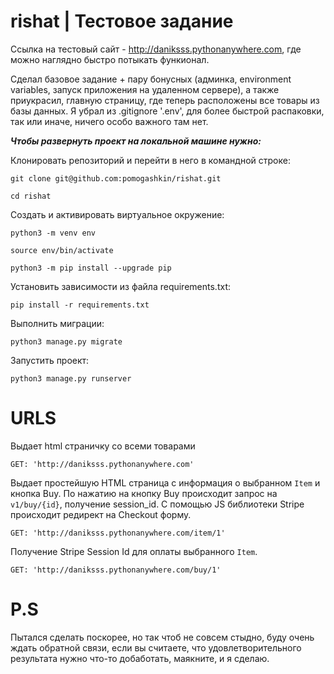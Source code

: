 # rishat | Тестовое задание

Ссылка на тестовый сайт - http://daniksss.pythonanywhere.com, где можно наглядно быстро потыкать функионал.

Сделал базовое задание + пару бонусных (админка, environment variables, запуск приложения на удаленном сервере), а также приукрасил, главную страницу, где теперь расположены все товары из базы данных. Я убрал из .gitignore '.env', для более быстрой распаковки, так или иначе, ничего особо важного там нет.


***Чтобы развернуть проект на локальной машине нужно:***

Клонировать репозиторий и перейти в него в командной строке:

```
git clone git@github.com:pomogashkin/rishat.git
```

```
cd rishat
```

Cоздать и активировать виртуальное окружение:

```
python3 -m venv env
```

```
source env/bin/activate
```

```
python3 -m pip install --upgrade pip
```

Установить зависимости из файла requirements.txt:

```
pip install -r requirements.txt
```

Выполнить миграции:

```
python3 manage.py migrate
```

Запустить проект:

```
python3 manage.py runserver
```

# URLS

Выдает html страничку со всеми товарами
```
GET: 'http://daniksss.pythonanywhere.com'
```
Выдает простейшую HTML страница с информация о выбранном `Item` и кнопка Buy. По нажатию на кнопку Buy происходит запрос на `v1/buy/{id}`, получение session_id. С помощью JS библиотеки Stripe происходит редирект на Checkout форму.
```
GET: 'http://daniksss.pythonanywhere.com/item/1'
```
Получение Stripe Session Id для оплаты выбранного `Item`.
```
GET: 'http://daniksss.pythonanywhere.com/buy/1'
```

# P.S
Пытался сделать поскорее, но так чтоб не совсем стыдно, буду очень ждать обратной связи, если вы считаете, что удовлетворительного результата нужно что-то добаботать, маякните, и я сделаю.
